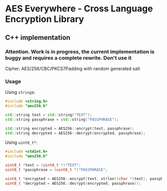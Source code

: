 # AES Everywhere - Cross Language Encryption Library

## C++ implementation

### Attention. Work is in progress, the current implementation is buggy and requires a complete rewrite. Don't use it

Cipher: AES/256/CBC/PKCS7Padding with random generated salt

### Usage

Using `string`s:
```cpp
#include <string.h>
#include "aes256.h"

std::string text = std::string("TEXT");
std::string passphrase = std::string("PASSPHRASE");

std::string encrypted = AES256::encrypt(text, passphrase);
std::string decrypted = AES256::decrypt(encrypted, passphrase);
```

Using `uint8_t*`:
```cpp
#include <stdint.h>
#include "aes256.h"

uint8_t *text = (uint8_t *)"TEXT";
uint8_t *passphrase = (uint8_t *)"PASSPHRASE";

uint8_t *encrypted = AES256::encrypt(text, strlen((char *)text), passphrase));
uint8_t *decrypted = AES256::decrypt(encrypted, passphrase));
```
